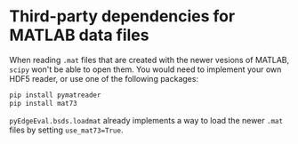 # Third-party dependencies for MATLAB data files

When reading `.mat` files that are created with the newer vesions of MATLAB, `scipy` won't be able to open them.
You would need to implement your own HDF5 reader, or use one of the following packages:

```Bash
pip install pymatreader
pip install mat73
```

`pyEdgeEval.bsds.loadmat` already implements a way to load the newer `.mat` files by setting `use_mat73=True`.

